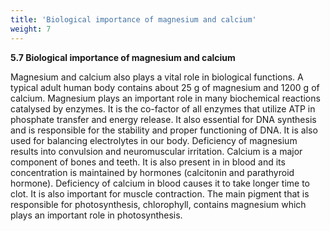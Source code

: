 ```yaml
---
title: 'Biological importance of magnesium and calcium'
weight: 7
---
```




**5.7 Biological importance of magnesium and calcium**

Magnesium and calcium also plays a vital role in biological functions. A typical
adult human body contains about 25 g of magnesium and 1200 g of calcium. Magnesium
plays an important role in many biochemical reactions catalysed by enzymes. It is the
co-factor of all enzymes that utilize ATP in phosphate transfer and energy release. It also
essential for DNA synthesis and is responsible for the stability and proper functioning
of DNA. It is also used for balancing electrolytes in our body. Deficiency of magnesium
results into convulsion and neuromuscular irritation.
 Calcium is a major component of bones and teeth. It is also present in in blood
and its concentration is maintained by hormones (calcitonin and parathyroid hormone).
Deficiency of calcium in blood causes it to take longer time to clot. It is also important for
muscle contraction.
 The main pigment that is responsible for photosynthesis, chlorophyll, contains
magnesium which plays an important role in photosynthesis.

